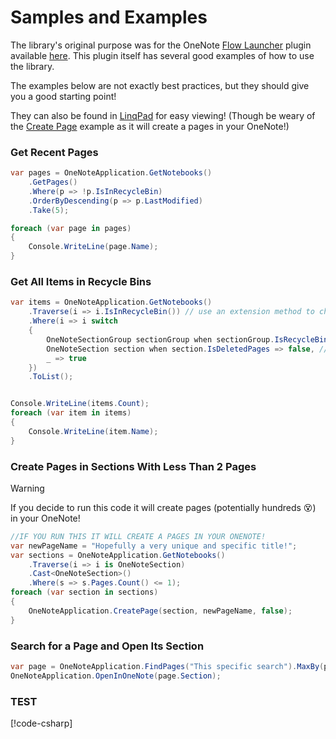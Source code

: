 # Samples and Examples

The library's original purpose was for the OneNote [Flow Launcher](https://www.flowlauncher.com/) plugin available [here](https://github.com/Odotocodot/Flow.Launcher.Plugin.OneNote). This plugin itself has several good examples of how to use the library.

The examples below are not exactly best practices, but they should give you a good starting point!

[//]: # (TODO Fix the LinqPad Link)
They can also be found in [LinqPad]() for easy viewing! (Though be weary of the [Create Page](#create-pages-in-sections-with-less-than-2-pages) example as it will create a pages in your OneNote!)
### Get Recent Pages

```csharp
var pages = OneNoteApplication.GetNotebooks()
    .GetPages()
    .Where(p => !p.IsInRecycleBin)
    .OrderByDescending(p => p.LastModified)
    .Take(5);

foreach (var page in pages)
{
    Console.WriteLine(page.Name);
}
```

### Get All Items in Recycle Bins

```csharp
var items = OneNoteApplication.GetNotebooks()
    .Traverse(i => i.IsInRecycleBin()) // use an extension method to check if the item is in the recycle bin
    .Where(i => i switch
    {
        OneNoteSectionGroup sectionGroup when sectionGroup.IsRecycleBin => false, // skip the special recycle bin section group
        OneNoteSection section when section.IsDeletedPages => false, // skip the special deleted pages section in a recycle bin
        _ => true
    })
    .ToList();


Console.WriteLine(items.Count);
foreach (var item in items)
{
    Console.WriteLine(item.Name);
}
```

### Create Pages in Sections With Less Than 2 Pages

> [!WARNING]
> If you decide to run this code it will create pages (potentially hundreds :dizzy_face:) in your OneNote!

```csharp
//IF YOU RUN THIS IT WILL CREATE A PAGES IN YOUR ONENOTE!
var newPageName = "Hopefully a very unique and specific title!";
var sections = OneNoteApplication.GetNotebooks()
    .Traverse(i => i is OneNoteSection)
    .Cast<OneNoteSection>()
    .Where(s => s.Pages.Count() <= 1);
foreach (var section in sections)
{
    OneNoteApplication.CreatePage(section, newPageName, false);
}
```

### Search for a Page and Open Its Section

```csharp
var page = OneNoteApplication.FindPages("This specific search").MaxBy(p => p.LastModified);
OneNoteApplication.OpenInOneNote(page.Section);
```

### TEST
[!code-csharp[](../../linqpad-samples/RecentPages.linq#L5-L16)]
